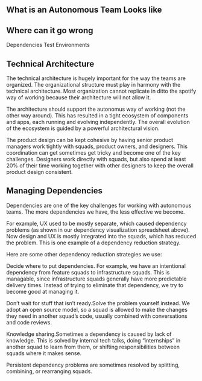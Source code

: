 ## What is an Autonomous Team Looks like

## Where can it go wrong
Dependencies
Test Environments

## Technical Architecture

The technical architecture is hugely important for the way the teams are organized. The organizational structure must play in harmony with the technical architecture. Most organization cannot replicate in ditto the spotify way of working because their architecture will not allow it.

The architecture should support the autonomus way of working (not the other way around). This has resulted in a tight ecosystem of components and apps, each running and evolving independently. The overall evolution of the ecosystem is guided by a powerful architectural vision.

The product design can be kept cohesive by having senior product managers work tightly with squads, product owners, and designers. This coordination can get sometimes get tricky and become one of the key challenges. Designers work directly with squads, but also spend at least 20% of their time working together with other designers to keep the overall product design consistent.

## Managing Dependencies

Dependencies are one of the key challenges for working with autonomous teams. The more dependencies we have, the less effective we become.

For example, UX used to be mostly separate, which caused dependency problems (as shown in our dependency visualization spreadsheet above). Now design and UX is mostly integrated into the squads, which has reduced the problem. This is one example of a dependency reduction strategy.

Here are some other dependency reduction strategies we use:

Decide where to put dependencies. For example, we have an intentional dependency from feature squads to infrastructure squads. This is managable, since infrastructure squads generally have more predictable delivery times. Instead of trying to eliminate that dependency, we try to become good at managing it.

Don’t wait for stuff that isn’t ready.Solve the problem yourself instead. We adopt an open source model, so a squad is allowed to make the changes they need in another squad’s code, usually combined with conversations and code reviews.

Knowledge sharing.Sometimes a dependency is caused by lack of knowledge. This is solved by internal tech talks, doing “internships” in another squad to learn from them, or shifting responsibilities between squads where it makes sense.

Persistent dependency problems are sometimes resolved by splitting, combining, or rearranging squads.


